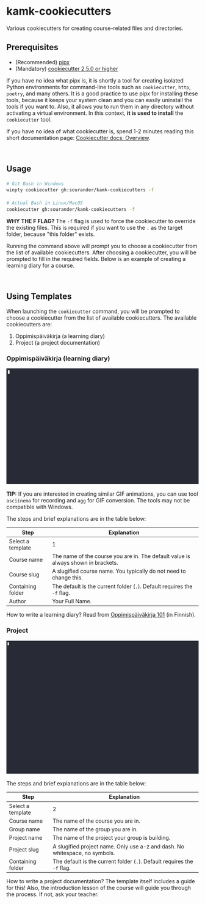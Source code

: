 # kamk-cookiecutters

Various cookiecutters for creating course-related files and directories.

## Prerequisites

* (Recommended) [pipx](https://pipx.pypa.io/stable/installation/)
* (Mandatory) [cookiecutter 2.5.0 or higher](https://cookiecutter.readthedocs.io/en/latest/installation.html)

If you have no idea what pipx is, it is shortly a tool for creating isolated Python environments for command-line tools such as `cookiecutter`, `http`, `poetry`, and many others. It is a good practice to use pipx for installing these tools, because it keeps your system clean and you can easily uninstall the tools if you want to. Also, it allows you to run them in any directory without activating a virtual environment. In this context, **it is used to install** the `cookiecutter` tool.

If you have no idea of what cookiecutter is, spend 1-2 minutes reading this short documentation page: [Cookiecutter docs: Overview](https://cookiecutter.readthedocs.io/en/latest/overview.html).

&nbsp;

## Usage

```bash
# Git Bash in Windows
winpty cookiecutter gh:sourander/kamk-cookiecutters -f

# Actual Bash in Linux/MacOS
cookiecutter gh:sourander/kamk-cookiecutters -f
```

**WHY THE F FLAG?** The `-f` flag is used to force the cookiecutter to override the existing files. This is required if you want to use the `.` as the target folder, because "this folder" exists.

Running the command above will prompt you to choose a cookiecutter from the list of available cookiecutters. After choosing a cookiecutter, you will be prompted to fill in the required fields. Below is an example of creating a learning diary for a course.

&nbsp;

## Using Templates

When launching the `cookiecutter` command, you will be prompted to choose a cookiecutter from the list of available cookiecutters. The available cookiecutters are:

1. Oppimispäiväkirja (a learning diary)
2. Project (a project documentation)

### Oppimispäiväkirja (learning diary)

![asciinema recording](doc-assets/cookiecutter.gif)

**TIP:** If you are interested in creating similar GIF animations, you can use tool `asciinema` for recording and `agg` for GIF conversion. The tools may not be compatible with Windows.

The steps and brief explanations are in the table below:

| Step              | Explanation                                                                       |
| ----------------- | --------------------------------------------------------------------------------- |
| Select a template | 1                                                                                 |
| Course name       | The name of the course you are in. The default value is always shown in brackets. |
| Course slug       | A slugified course name. You typically do not need to change this.                |
| Containing folder | The default is the current folder (`.`). Default requires the `-f` flag.          |
| Author            | Your Full Name.                                                                   |

How to write a learning diary? Read from [Oppimispäiväkirja 101](https://sourander.github.io/oat) (in Finnish).

### Project

![asciinema recording](doc-assets/project-cookie.gif)

The steps and brief explanations are in the table below:

| Step              | Explanation                                                                 |
| ----------------- | --------------------------------------------------------------------------- |
| Select a template | 2                                                                           |
| Course name       | The name of the course you are in.                                          |
| Group name        | The name of the group you are in.                                           |
| Project name      | The name of the project your group is building.                             |
| Project slug      | A slugified project name. Only use a-z and dash. No whitespace, no symbols. |
| Containing folder | The default is the current folder (`.`). Default requires the `-f` flag.    |

How to write a project documentation? The template itself includes a guide for this! Also, the introduction lesson of the course will guide you through the process. If not, ask your teacher.
